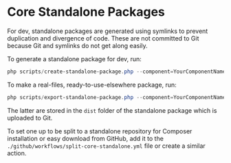 # Core Standalone Packages

For dev, standalone packages are generated using symlinks to prevent duplication and divergence of code. These are not committed to Git because Git and symlinks do not get along easily.

To generate a standalone package for dev, run:

```powershell
php scripts/create-standalone-package.php --component=YourComponentName
```

To make a real-files, ready-to-use-elsewhere package, run:

```powershell
php scripts/export-standalone-package.php --component=YourComponentName
```

The latter are stored in the `dist` folder of the standalone package which is uploaded to Git.

To set one up to be split to a standalone repository for Composer installation or easy download from GitHub, add it to the `./github/workflows/split-core-standalone.yml` file or create a similar action.

